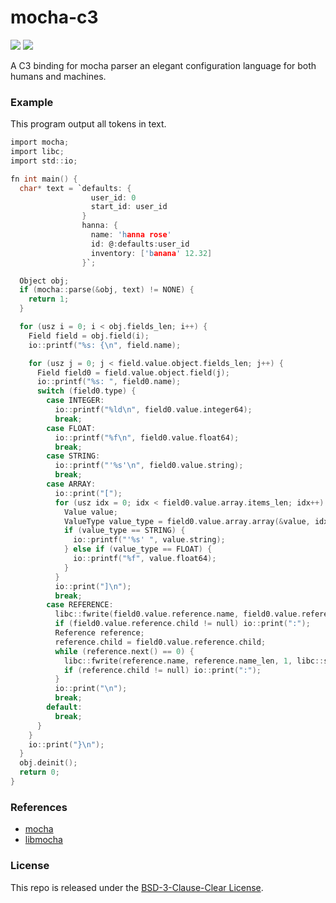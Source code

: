 # mocha-c3

[![](https://img.shields.io/github/v/tag/thechampagne/mocha-c3?label=version)](https://github.com/thechampagne/mocha-c3/releases/latest) [![](https://img.shields.io/github/license/thechampagne/mocha-c3)](https://github.com/thechampagne/mocha-c3/blob/main/LICENSE)

A C3 binding for mocha parser an elegant configuration language for both humans and machines.

### Example
This program output all tokens in text.
```c
import mocha;
import libc;
import std::io;

fn int main() {
  char* text = `defaults: {
                  user_id: 0
                  start_id: user_id
                }
                hanna: {
                  name: 'hanna rose'
                  id: @:defaults:user_id
                  inventory: ['banana' 12.32]
                }`;

  Object obj;
  if (mocha::parse(&obj, text) != NONE) {
    return 1;
  }

  for (usz i = 0; i < obj.fields_len; i++) {
    Field field = obj.field(i);
    io::printf("%s: {\n", field.name);

    for (usz j = 0; j < field.value.object.fields_len; j++) {
      Field field0 = field.value.object.field(j);
      io::printf("%s: ", field0.name);
      switch (field0.type) {
        case INTEGER:
          io::printf("%ld\n", field0.value.integer64);
          break;
        case FLOAT:
          io::printf("%f\n", field0.value.float64);
          break;
        case STRING:
          io::printf("'%s'\n", field0.value.string);
          break;
        case ARRAY:
          io::print("[");
          for (usz idx = 0; idx < field0.value.array.items_len; idx++) {
            Value value;
            ValueType value_type = field0.value.array.array(&value, idx);
            if (value_type == STRING) {
              io::printf("'%s' ", value.string);
            } else if (value_type == FLOAT) {
              io::printf("%f", value.float64);
            }
          }
          io::print("]\n");
          break;
        case REFERENCE:
          libc::fwrite(field0.value.reference.name, field0.value.reference.name_len, 1, libc::stdout());
          if (field0.value.reference.child != null) io::print(":");
          Reference reference;
          reference.child = field0.value.reference.child;
          while (reference.next() == 0) {
            libc::fwrite(reference.name, reference.name_len, 1, libc::stdout());
            if (reference.child != null) io::print(":");
          }
          io::print("\n");
          break;
        default:
          break;
      }
    }
    io::print("}\n");
  }
  obj.deinit();
  return 0;
}
```

### References
 - [mocha](https://github.com/hqnna/mocha)
 - [libmocha](https://github.com/thechampagne/libmocha)

### License

This repo is released under the [BSD-3-Clause-Clear License](https://github.com/thechampagne/mocha-c3/blob/main/LICENSE).
